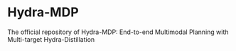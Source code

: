 # Hydra-MDP
The official repository of Hydra-MDP: End-to-end Multimodal Planning with Multi-target Hydra-Distillation
